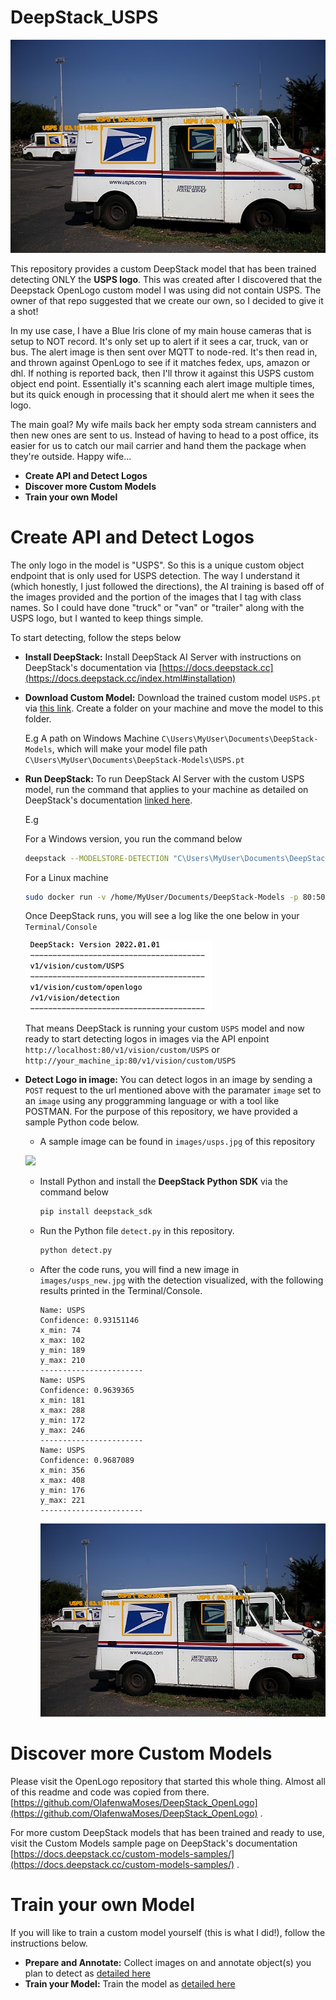 # DeepStack_USPS

![](images/usps_detected.jpg)

This repository provides a custom DeepStack model that has been trained detecting ONLY the **USPS logo**. This was created after I discovered that the Deepstack OpenLogo custom model I was using did not contain USPS. The owner of that repo suggested that we create our own, so I decided to give it a shot!

In my use case, I have a Blue Iris clone of my main house cameras that is setup to NOT record. It's only set up to alert if it sees a car, truck, van or bus. The alert image is then sent over MQTT to node-red. It's then read in, and thrown against OpenLogo to see if it matches fedex, ups, amazon or dhl. If nothing is reported back, then I'll throw it against this USPS custom object end point. Essentially it's scanning each alert image multiple times, but its quick enough in processing that it should alert me when it sees the logo. 

The main goal? My wife mails back her empty soda stream cannisters and then new ones are sent to us. Instead of having to head to a post office, its easier for us to catch our mail carrier and hand them the package when they're outside. Happy wife...

- **Create API and Detect Logos**
- **Discover more Custom Models**
- **Train your own Model**



# Create API and Detect Logos

The only logo in the model is "USPS". So this is a unique custom object endpoint that is only used for USPS detection. The way I understand it (which honestly, I just followed the directions), the AI training is based off of the images provided and the portion of the images that I tag with class names. So I could have done "truck" or "van" or "trailer" along with the USPS logo, but I wanted to keep things simple. 

To start detecting, follow the steps below

- **Install DeepStack:** Install DeepStack AI Server with instructions on DeepStack's documentation via [https://docs.deepstack.cc](https://docs.deepstack.cc/index.html#installation)
- **Download Custom Model:** Download the trained custom model `USPS.pt` via  [this link](https://github.com/sstratoti/DeepStack_USPS/releases/download/v1/USPS.pt). Create a folder on your machine and move the model to this folder.

    E.g A path on Windows Machine `C\Users\MyUser\Documents\DeepStack-Models`, which will make your model file path `C\Users\MyUser\Documents\DeepStack-Models\USPS.pt`

- **Run DeepStack:** To run DeepStack AI Server with the custom USPS model, run the command that applies to your machine as detailed on DeepStack's documentation [linked here](https://docs.deepstack.cc/custom-models/deployment/index.html#starting-deepstack).

    E.g

    For a Windows version, you run the command below
    ```bash
    deepstack --MODELSTORE-DETECTION "C\Users\MyUser\Documents\DeepStack-Models" --PORT 80
    ```

    For a Linux machine
    ```bash
    sudo docker run -v /home/MyUser/Documents/DeepStack-Models -p 80:5000 deepquestai/deepstack
    ```
    Once DeepStack runs, you will see a log like the one below in your `Terminal/Console`

    ![](images/deepstack-log.jpg)

    That means DeepStack is running your custom `USPS` model and now ready to start detecting logos in images via the API enpoint `http://localhost:80/v1/vision/custom/USPS` or `http://your_machine_ip:80/v1/vision/custom/USPS`

- **Detect Logo in image:** You can detect logos in an image by sending a `POST` request to the url mentioned above with the paramater `image` set to an `image` using any proggramming language or with a tool like POSTMAN. For the purpose of this repository, we have provided a sample Python code below.

    - A sample image can be found in `images/usps.jpg` of this repository


    ![](images/fedex.jpg)

    - Install Python and install the **DeepStack Python SDK** via the command below
        ```bash
        pip install deepstack_sdk
        ```
    - Run the Python file `detect.py` in this repository.

        ```bash
        python detect.py
        ```
    - After the code runs, you will find a new image in `images/usps_new.jpg` with the detection visualized, with the following results printed in the Terminal/Console.

        ```
        Name: USPS
        Confidence: 0.93151146
        x_min: 74
        x_max: 102
        y_min: 189
        y_max: 210
        -----------------------
        Name: USPS
        Confidence: 0.9639365
        x_min: 181
        x_max: 288
        y_min: 172
        y_max: 246
        -----------------------
        Name: USPS
        Confidence: 0.9687089
        x_min: 356
        x_max: 408
        y_min: 176
        y_max: 221
        -----------------------
        ```

        ![](images/usps_detected.jpg)
   


# Discover more Custom Models

Please visit the OpenLogo repository that started this whole thing. Almost all of this readme and code was copied from there. [https://github.com/OlafenwaMoses/DeepStack_OpenLogo](https://github.com/OlafenwaMoses/DeepStack_OpenLogo) .

For more custom DeepStack models that has been trained and ready to use, visit the Custom Models sample page on DeepStack's documentation [https://docs.deepstack.cc/custom-models-samples/](https://docs.deepstack.cc/custom-models-samples/) .

# Train your own Model

If you will like to train a custom model yourself (this is what I did!), follow the instructions below.

- **Prepare and Annotate:** Collect images on and annotate object(s) you plan to detect as [ detailed here ](https://docs.deepstack.cc/custom-models/datasetprep/index.html)
- **Train your Model:** Train the model as [detailed here](https://docs.deepstack.cc/custom-models/training/index.html)